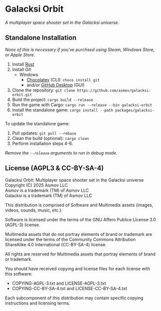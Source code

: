 Galacksi Orbit
========================================================================================================================
*A multiplayer space shooter set in the Galacksi universe.*

Standalone Installation
------------------------------------------------------------------------------------------------------------------------
*None of this is necessary if you've purchsed using Steam, Windows Store, or Apple Store.*
1. Install [Rust](https://rustup.rs)
2. Install Git
   - Windows
     - [Chocolatey](https://chocolatey.org/install) (CLI): `choco install git`
     - and/or [GitHub Desktop](https://desktop.github.com/download/) (GUI)
3. Clone the repository: `git clone https://github.com/asmov/galacksi-orbit.git`
4. Build the project: `cargo build --release`
5. Run the game with Cargo: `cargo run --release --bin galacksi-orbit`
6. Install the standalone game: `cargo install --path packages/galacksi-orbit`

To update the standalone game:  
1. Pull updates: `git pull --rebase`
2. Clean the build (optional): `cargo clean`
2. Perform installation steps 4-6.

*Remove the `--release` arguments to run in debug mode.*

License (AGPL3 & CC-BY-SA-4)
------------------------------------------------------------------------------------------------------------------------
Galacksi Orbit: Multiplayer space shooter set in the Galacksi universe  
Copyright (C) 2025 Asmov LLC  
Asmov is a trademark (TM) of Asmov LLC  
Galacksi is a trademark (TM) of Asmov LLC  

This distribution is comprised of Software and Multimedia assets (images, videos, sounds, music, etc.).

Software is licensed under the terms of the GNU Affero Publice License 3.0 (AGPL-3) license.

Multimedia assets that do not portray elements of brand or trademark are licensed under the terms of the
Community Commons Attribution ShareAlike 4.0 International (CC-BY-SA-4) license.

All rights are reserved for Multimedia assets that portray elements of brand or trademark.

You should have received copying and license files for each license with this software:
  - COPYING-AGPL-3.txt and LICENSE-AGPL-3.txt
  - COPYING-CC-BY-SA-4.txt and LICENSE-CC-BY-SA-4.txt

Each subcomponent of this distribution may contain specific copying instructions and licensing terms.
